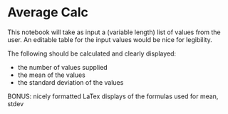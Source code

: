 # Average Calc

This notebook will take as input a (variable length) list of values from the user. An editable table for the input values would be nice for legibility.

The following should be calculated and clearly displayed:
- the number of values supplied
- the mean of the values
- the standard deviation of the values

BONUS: nicely formatted LaTex displays of the formulas used for mean, stdev
